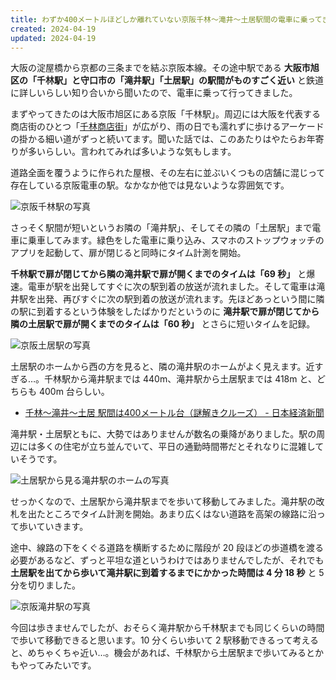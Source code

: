 ```yaml
---
title: わずか400メートルほどしか離れていない京阪千林～滝井～土居駅間の電車に乗ってきた
created: 2024-04-19
updated: 2024-04-19
---
```


大阪の淀屋橋から京都の三条までを結ぶ京阪本線。その途中駅である **大阪市旭区の「千林駅」と守口市の「滝井駅」「土居駅」の駅間がものすごく近い** と鉄道に詳しいらしい知り合いから聞いたので、電車に乗って行ってきました。

まずやってきたのは大阪市旭区にある京阪「千林駅」。周辺には大阪を代表する商店街のひとつ「[千林商店街](https://www.senbayashi.com/)」が広がり、雨の日でも濡れずに歩けるアーケードの掛かる細い道がずっと続いてます。聞いた話では、このあたりはやたらお年寄りが多いらしい。言われてみれば多いような気もします。

道路全面を覆うように作られた屋根、その左右に並ぶいくつもの店舗に混じって存在している京阪電車の駅。なかなか他では見ないような雰囲気です。

![京阪千林駅の写真](c6f3f0d3-4516-40b3-743c-cf8838fcf700)

さっそく駅間が短いというお隣の「滝井駅」、そしてその隣の「土居駅」まで電車に乗車してみます。緑色をした電車に乗り込み、スマホのストップウォッチのアプリを起動して、扉が閉じると同時にタイム計測を開始。

**千林駅で扉が閉じてから隣の滝井駅で扉が開くまでのタイムは「69 秒」** と爆速。電車が駅を出発してすぐに次の駅到着の放送が流れました。そして電車は滝井駅を出発、再びすぐに次の駅到着の放送が流れます。先ほどあっという間に隣の駅に到着するという体験をしたばかりだというのに **滝井駅で扉が閉じてから隣の土居駅で扉が開くまでのタイムは「60 秒」** とさらに短いタイムを記録。

![京阪土居駅の写真](a7387859-1301-4ff9-f963-830faed09d00)

土居駅のホームから西の方を見ると、隣の滝井駅のホームがよく見えます。近すぎる…。千林駅から滝井駅までは 440m、滝井駅から土居駅までは 418m と、どちらも 400m 台らしい。

- [千林～滝井～土居 駅間は400メートル台（謎解きクルーズ） - 日本経済新聞](https://www.nikkei.com/article/DGXLASHD09H2D_Q4A211C1AA1P00/)

滝井駅・土居駅ともに、大勢ではありませんが数名の乗降がありました。駅の周辺には多くの住宅が立ち並んでいて、平日の通勤時間帯だとそれなりに混雑していそうです。

![土居駅から見る滝井駅のホームの写真](edbcaf35-0bb2-4a86-c398-d0ac2ec7c700)

せっかくなので、土居駅から滝井駅までを歩いて移動してみました。滝井駅の改札を出たところでタイム計測を開始。あまり広くはない道路を高架の線路に沿って歩いていきます。

途中、線路の下をくぐる道路を横断するために階段が 20 段ほどの歩道橋を渡る必要があるなど、ずっと平坦な道というわけではありませんでしたが、それでも **土居駅を出てから歩いて滝井駅に到着するまでにかかった時間は 4 分 18 秒** と 5 分を切りました。

![京阪滝井駅の写真](a8b75ab6-7f3d-4995-4adc-03fe76a7ba00)

今回は歩きませんでしたが、おそらく滝井駅から千林駅までも同じくらいの時間で歩いて移動できると思います。10 分くらい歩いて 2 駅移動できるって考えると、めちゃくちゃ近い…。機会があれば、千林駅から土居駅まで歩いてみるとかもやってみたいです。

